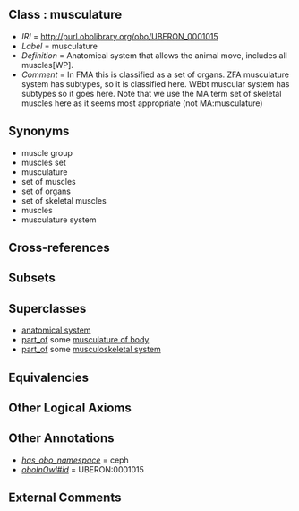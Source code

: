 
## Class : musculature

 * *IRI* = http://purl.obolibrary.org/obo/UBERON_0001015
 * *Label* = musculature
 * *Definition* = Anatomical system that allows the animal move, includes all muscles[WP].
 * *Comment* = In FMA this is classified as a set of organs. ZFA musculature system has subtypes, so it is classified here. WBbt muscular system has subtypes so it goes here. Note that we use the MA term set of skeletal muscles here as it seems most appropriate (not MA:musculature)

## Synonyms

 * muscle group
 * muscles set
 * musculature
 * set of muscles
 * set of organs
 * set of skeletal muscles
 * muscles
 * musculature system

## Cross-references


## Subsets


## Superclasses

 * [anatomical system](../../UBERON/67/UBERON_0000467.md)
 * [part_of](../../BFO/50/BFO_0000050.md) some [musculature of body](../../UBERON/83/UBERON_0000383.md)
 * [part_of](../../BFO/50/BFO_0000050.md) some [musculoskeletal system](../../UBERON/04/UBERON_0002204.md)

## Equivalencies


## Other Logical Axioms


## Other Annotations

 * *[has_obo_namespace](../../ce/oboInOwl#hasOBONamespace.md)* = ceph
 * *[oboInOwl#id](../../id/oboInOwl#id.md)* = UBERON:0001015

## External Comments

